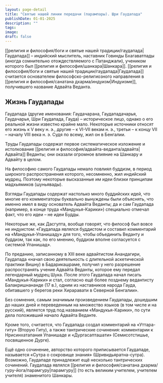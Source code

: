 ```yaml
---
layout: page-detail
title: "Святые нашей линии передачи (парампары). Шри Гаудапада"
publishDate: 01-01-2025
description: ""
tags:
image:
draft: false
---
```


[[религия и философия/боги и святые нашей традиции/гаудапада|Гаудапада]] – индийский мыслитель, наставник Говинды Бхагаватпады (иногда сомнительно отождествляемого с Патанджали), учеником которого был [[религия и философия/шанкара|Шанкара]]. [[религия и философия/боги и святые нашей традиции/гаудапада|Гаудапада]] считается основателем философско-религиозного направления в [[религия и философия/санатана дхарма/индуизм|Индуизме]], получившего название Адвайта Веданта.

## Жизнь Гаудапады

Гаудапада (другие именования: Гаудачарана, Гаудападачарья, Гаудачарья, Шри Гаудапада, Гауда) – историческое лицо, однако о его реальной жизни известно крайне мало. Некоторые источники относят его жизнь к V веку н. э., другие – к VI-VII векам н. э., третьи – к концу VII – началу VIII века н. э. Судя по всему, жил он в Бенгалии. 

Труды Гаудапады содержат первое систематическое изложение и истолкование [[религия и философия/адвайта-веданта/адвайта|Адвайта]] Веданты; они оказали огромное влияние на Шанкару и Адвайту в целом.

На философию самого Гаудапады немало повлиял буддизм, в период широкого распространения которого, несомненно, жил индийский мудрец. Поэтому некоторые высказанные им идеи близки принципам мадхьямиков (шуньявады). 

Взгляды Гаудапады содержат настолько много буддийских идей, что многие его комментаторы буквально вынуждены были объяснять, что именно имел в виду основатель Адвайта Веданты; да и сам Гаудапада (например, в конце труда «Мандукья-Карики») специально отмечал факт, что его идеи – не идеи Будды.

Некоторые же, как Дасгупта, вообще говорят, что философ был вовсе не индуистом: «Гаудапада являлся буддистом и составил комментарий на «Мандукья-Упанишаду» для того, чтобы объединить Веданту и буддизм, так как, по его мнению, буддизм вполне согласуется с системой Упанишад».

По преданию, записанному в XIII веке адвайтистом Анандагири, Гаудапада «начал свою деятельность с длительной аскетической практики Вишну) в Бадарикашраме, получил у него разрешение распространять учение Адвайта Веданты, которое ему передал легендарный мудрец Шука. После этого Гаудапада начал писать «Мандукья-Карики» и стал, согласно ещё более позднему ведантисту Балакришнананде (17 в.), одним из наставников народа Гауда, обитавшего у берегов реки Хираравати в Северной Бенгалии».

Без сомнения, самым значимым произведением Гаудапады, дошедшим до наших дней и переведенным на множество языков (в том числе и на русский), является труд под названием «Мандукья-Карики», по сути дела положивший начало Адвайта Веданте. 

Кроме того, считается, что Гаудапада создал комментарий на «Уттара-гиту» (Вторую Гиту), а также тантрические сочинения: комментарии к Нрисинхатапания Упанишаде и «Дургасапташати» (Семисотстишье, посвященное Дурге).

Ещё одно сочинение, авторство которого приписывается Гаудападе, называется «Сутра о сокровище знания» (Шривидьяратна-сутра). Возможно, Гаудападе принадлежит ещё несколько тантрических сочинений. Гаудапада являлся [[религия и философия/санатана дхарма/гуру-йога/парамгуру|парамгуру]] (то есть великим учителем, учителем учителя) знаменитого Шанкары.


  
  
